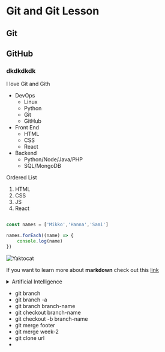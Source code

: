 # Git and Git Lesson 

## Git

## GitHub
### dkdkdkdk

I love Git and Gith
- DevOps
  - Linux
  - Python
  - Git
  - GitHub
- Front End
  - HTML
  - CSS
  - React
- Backend
  - Python/Node/Java/PHP
  - SQL/MongoDB

Ordered List  
1. HTML
2. CSS
3. JS
4. React
   
```js

const names = ['Mikko','Hanna','Sami']

names.forEach((name) => {
    console.log(name)
})

```
![Yaktocat](https://octodex.github.com/images/yaktocat.png)

If you want to learn more about **markdown** check out this [link](https://guides.github.com/features/mastering-markdown/)

<details>
<summary>Artificial Intelligence</summary>
<ul>
 <li> 

 <a href="">addd</a>
 
 </li>
</ul>
</details>

- git branch
- git branch -a
- git branch branch-name
- git checkout branch-name
- git checkout -b branch-name
- git merge footer
- git merge week-2
- git clone url
- 


